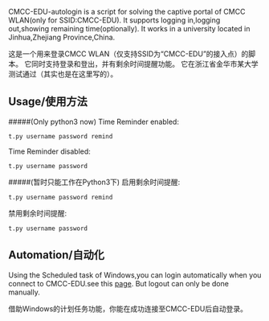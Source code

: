 CMCC-EDU-autologin is a script for solving the captive portal of CMCC WLAN(only for SSID:CMCC-EDU).
It supports logging in,logging out,showing remaining time(optionally).
It works in a university located in Jinhua,Zhejiang Province,China.

这是一个用来登录CMCC WLAN（仅支持SSID为“CMCC-EDU”的接入点）的脚本。
它同时支持登录和登出，并有剩余时间提醒功能。
它在浙江省金华市某大学测试通过（其实也是在这里写的）。

Usage/使用方法
----
#####(Only python3 now)
Time Reminder enabled:
```
t.py username password remind
```
Time Reminder disabled:
```
t.py username password
```

#####(暂时只能工作在Python3下)
启用剩余时间提醒:
```
t.py username password remind
```
禁用剩余时间提醒:
```
t.py username password
```
Automation/自动化
----
Using the Scheduled task of Windows,you can login automatically when you connect to CMCC-EDU.see this [page](http://superuser.com/questions/262799/how-to-launch-a-command-on-network-connection-disconnection).
But logout can only be done manually.

借助Windows的计划任务功能，你能在成功连接至CMCC-EDU后自动登录。